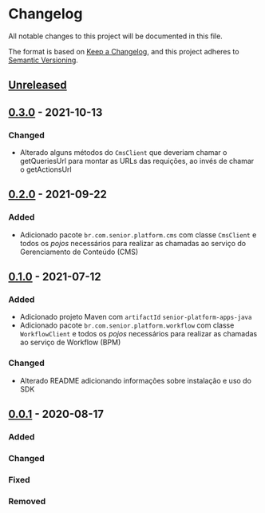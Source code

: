 # Changelog

All notable changes to this project will be documented in this file.

The format is based on [Keep a Changelog](https://keepachangelog.com/en/1.0.0/),
and this project adheres to [Semantic Versioning](https://semver.org/spec/v2.0.0.html).

## [Unreleased]

## [0.3.0] - 2021-10-13

### Changed

-   Alterado alguns métodos do `CmsClient` que deveriam chamar o getQueriesUrl para montar as URLs das requições, ao invés de chamar o getActionsUrl

## [0.2.0] - 2021-09-22

### Added

-   Adicionado pacote `br.com.senior.platform.cms` com classe `CmsClient` e todos os _pojos_ necessários para realizar as chamadas ao serviço do Gerenciamento de Conteúdo (CMS)

## [0.1.0] - 2021-07-12

### Added

-   Adicionado projeto Maven com `artifactId` `senior-platform-apps-java`
-   Adicionado pacote `br.com.senior.platform.workflow` com classe `WorkflowClient` e todos os _pojos_ necessários para realizar as chamadas ao serviço de Workflow (BPM)

### Changed

-   Alterado README adicionando informações sobre instalação e uso do SDK

## [0.0.1] - 2020-08-17

### Added

### Changed

### Fixed

### Removed

[Unreleased]: https://github.com/dev-senior-com-br/senior-platform-apps-java/compare/0.3.0...HEAD

[0.3.0]: https://github.com/dev-senior-com-br/senior-platform-apps-java/compare/0.2.0...0.3.0

[0.2.0]: https://github.com/dev-senior-com-br/senior-platform-apps-java/compare/0.1.0...0.2.0

[0.1.0]: https://github.com/dev-senior-com-br/senior-platform-apps-java/releases/tag/v0.1.0

[0.0.1]: https://github.com/dev-senior-com-br/senior-platform-apps-java/releases/tag/v0.0.1
